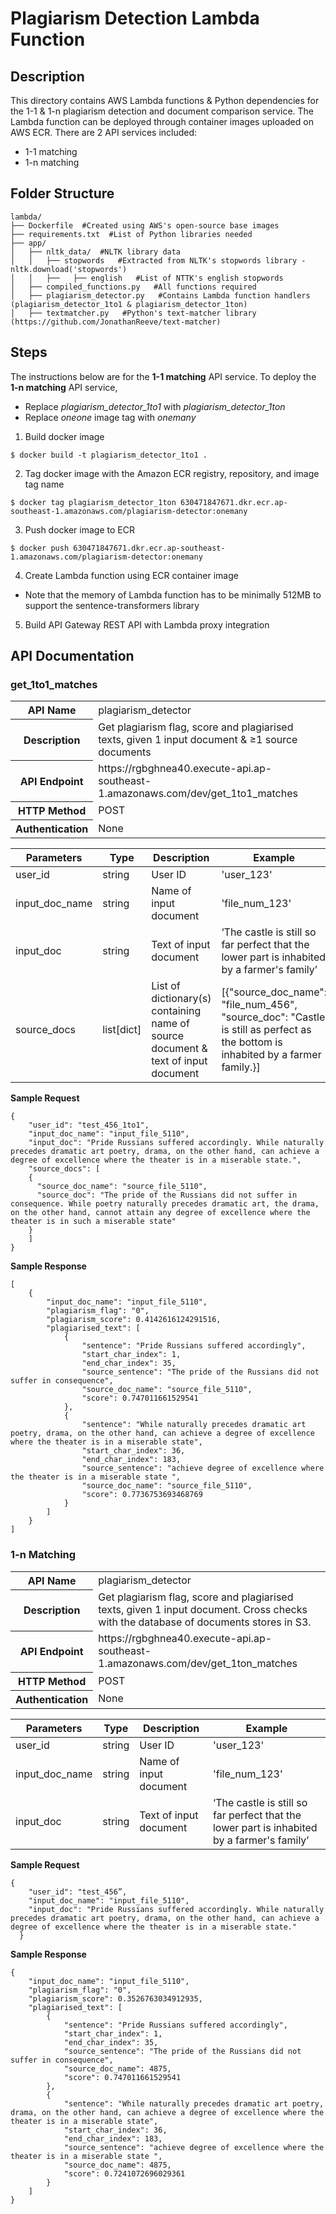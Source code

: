 # Plagiarism Detection Lambda Function

## Description
This directory contains AWS Lambda functions & Python dependencies for the 1-1 & 1-n plagiarism detection and document comparison service. The Lambda function can be deployed through container images uploaded on AWS ECR. There are 2 API services included:
- 1-1 matching
- 1-n matching

## Folder Structure
```
lambda/
├── Dockerfile  #Created using AWS's open-source base images
├── requirements.txt  #List of Python libraries needed
├── app/  
│   ├── nltk_data/  #NLTK library data
│   │   ├── stopwords   #Extracted from NLTK's stopwords library - nltk.download('stopwords')
│   │   ├──   ├── english   #List of NTTK's english stopwords
│   ├── compiled_functions.py   #All functions required
│   ├── plagiarism_detector.py   #Contains Lambda function handlers (plagiarism_detector_1to1 & plagiarism_detector_1ton)
│   ├── textmatcher.py   #Python's text-matcher library (https://github.com/JonathanReeve/text-matcher)
```

## Steps
The instructions below are for the **1-1 matching** API service. To deploy the **1-n matching** API service,
- Replace _plagiarism_detector_1to1_ with _plagiarism_detector_1ton_
- Replace _oneone_ image tag with _onemany_

1. Build docker image
```
$ docker build -t plagiarism_detector_1to1 .
```

2. Tag docker image with the Amazon ECR registry, repository, and image tag name
```
$ docker tag plagiarism_detector_1ton 630471847671.dkr.ecr.ap-southeast-1.amazonaws.com/plagiarism-detector:onemany
```

3. Push docker image to ECR
```
$ docker push 630471847671.dkr.ecr.ap-southeast-1.amazonaws.com/plagiarism-detector:onemany
```

4. Create Lambda function using ECR container image

- Note that the memory of Lambda function has to be minimally 512MB to support the sentence-transformers library

5. Build API Gateway REST API with Lambda proxy integration 

## API Documentation

### get_1to1_matches
<table>
  <tr>
    <th>API Name</th>
    <td>plagiarism_detector</td>
  </tr>
  <tr>
    <th>Description</th>
    <td>Get plagiarism flag, score and plagiarised texts, given 1 input document & ≥1 source documents</td>
  </tr>
  <tr>
    <th>API Endpoint</th>
    <td>https://rgbghnea40.execute-api.ap-southeast-1.amazonaws.com/dev/get_1to1_matches</td>
  </tr>
  <tr>
    <th>HTTP Method</th>
    <td>POST</td>
  </tr>
  <tr>
    <th>Authentication</th>
    <td>None</td>
  </tr>
</table>

Parameters  | Type | Description | Example
------------- | ------------- | ------------- | ------------- |
user_id | string | User ID | 'user_123'
input_doc_name  | string  | Name of input document  | 'file_num_123'
input_doc | string  | Text of input document  | ‘The castle is still so far perfect that the lower part is inhabited by a farmer's family’
source_docs | list[dict] |  List of dictionary(s) containing name of source document & text of input document | [{"source_doc_name": "file_num_456", "source_doc": "Castle is still as perfect as the bottom is inhabited by a farmer family.}]

**Sample Request**
```
{
    "user_id": "test_456_1to1",
    "input_doc_name": "input_file_5110",
    "input_doc": "Pride Russians suffered accordingly. While naturally precedes dramatic art poetry, drama, on the other hand, can achieve a degree of excellence where the theater is in a miserable state.",
    "source_docs": [
    {
      "source_doc_name": "source_file_5110",
      "source_doc": "The pride of the Russians did not suffer in consequence. While poetry naturally precedes dramatic art, the drama, on the other hand, cannot attain any degree of excellence where the theater is in such a miserable state"
    }
    ]
}
```
**Sample Response**
```
[
    {
        "input_doc_name": "input_file_5110",
        "plagiarism_flag": "0",
        "plagiarism_score": 0.4142616124291516,
        "plagiarised_text": [
            {
                "sentence": "Pride Russians suffered accordingly",
                "start_char_index": 1,
                "end_char_index": 35,
                "source_sentence": "The pride of the Russians did not suffer in consequence",
                "source_doc_name": "source_file_5110",
                "score": 0.747011661529541
            },
            {
                "sentence": "While naturally precedes dramatic art poetry, drama, on the other hand, can achieve a degree of excellence where the theater is in a miserable state",
                "start_char_index": 36,
                "end_char_index": 183,
                "source_sentence": "achieve degree of excellence where the theater is in a miserable state ",
                "source_doc_name": "source_file_5110",
                "score": 0.7736753693468769
            }
        ]
    }
]
```

### 1-n Matching
<table>
  <tr>
    <th>API Name</th>
    <td>plagiarism_detector</td>
  </tr>
  <tr>
    <th>Description</th>
    <td>Get plagiarism flag, score and plagiarised texts, given 1 input document. Cross checks with the database of documents stores in S3.</td>
  </tr>
  <tr>
    <th>API Endpoint</th>
    <td>https://rgbghnea40.execute-api.ap-southeast-1.amazonaws.com/dev/get_1ton_matches</td>
  </tr>
  <tr>
    <th>HTTP Method</th>
    <td>POST</td>
  </tr>
  <tr>
    <th>Authentication</th>
    <td>None</td>
  </tr>
</table>

Parameters  | Type | Description | Example
------------- | ------------- | ------------- | ------------- |
user_id | string | User ID | 'user_123'
input_doc_name  | string  | Name of input document  | 'file_num_123'
input_doc | string  | Text of input document  | ‘The castle is still so far perfect that the lower part is inhabited by a farmer's family’

**Sample Request**
```
{
    "user_id": "test_456”,
    "input_doc_name": "input_file_5110",
    "input_doc": "Pride Russians suffered accordingly. While naturally precedes dramatic art poetry, drama, on the other hand, can achieve a degree of excellence where the theater is in a miserable state."
  }
```

**Sample Response**
```
{
    "input_doc_name": "input_file_5110",
    "plagiarism_flag": "0",
    "plagiarism_score": 0.3526763034912935,
    "plagiarised_text": [
        {
            "sentence": "Pride Russians suffered accordingly",
            "start_char_index": 1,
            "end_char_index": 35,
            "source_sentence": "The pride of the Russians did not suffer in consequence",
            "source_doc_name": 4875,
            "score": 0.747011661529541
        },
        {
            "sentence": "While naturally precedes dramatic art poetry, drama, on the other hand, can achieve a degree of excellence where the theater is in a miserable state",
            "start_char_index": 36,
            "end_char_index": 183,
            "source_sentence": "achieve degree of excellence where the theater is in a miserable state ",
            "source_doc_name": 4875,
            "score": 0.7241072696029361
        }
    ]
}
```






